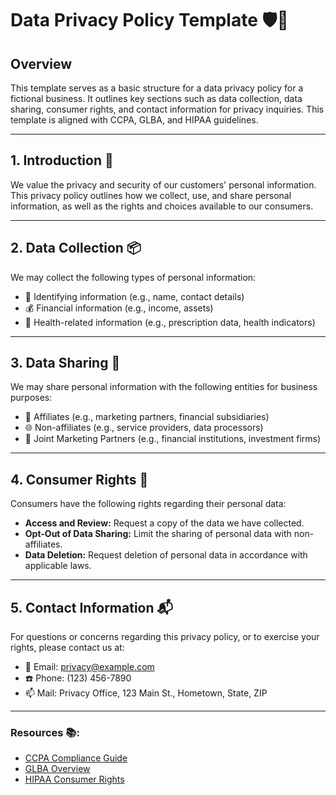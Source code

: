 # Data Privacy Policy Template 🛡️📜

## Overview
This template serves as a basic structure for a data privacy policy for a fictional business. It outlines key sections such as data collection, data sharing, consumer rights, and contact information for privacy inquiries. This template is aligned with CCPA, GLBA, and HIPAA guidelines.

---

## 1. Introduction 📢
We value the privacy and security of our customers' personal information. This privacy policy outlines how we collect, use, and share personal information, as well as the rights and choices available to our consumers.

---

## 2. Data Collection 📦
We may collect the following types of personal information:
- 📇 Identifying information (e.g., name, contact details)
- 💰 Financial information (e.g., income, assets)
- 🏥 Health-related information (e.g., prescription data, health indicators)

---

## 3. Data Sharing 🔄
We may share personal information with the following entities for business purposes:
- 🤝 Affiliates (e.g., marketing partners, financial subsidiaries)
- 🌐 Non-affiliates (e.g., service providers, data processors)
- 💼 Joint Marketing Partners (e.g., financial institutions, investment firms)

---

## 4. Consumer Rights 🚪
Consumers have the following rights regarding their personal data:
- **Access and Review:** Request a copy of the data we have collected.
- **Opt-Out of Data Sharing:** Limit the sharing of personal data with non-affiliates.
- **Data Deletion:** Request deletion of personal data in accordance with applicable laws.

---

## 5. Contact Information 📬
For questions or concerns regarding this privacy policy, or to exercise your rights, please contact us at:
- 📧 Email: privacy@example.com
- ☎️ Phone: (123) 456-7890
- 📫 Mail: Privacy Office, 123 Main St., Hometown, State, ZIP

---

### Resources 📚:
- [CCPA Compliance Guide](https://oag.ca.gov/privacy/ccpa)
- [GLBA Overview](https://www.ftc.gov/privacy)
- [HIPAA Consumer Rights](https://www.hhs.gov/hipaa/for-professionals/privacy/index.html)
